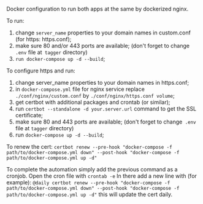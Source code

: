 Docker configuration to run both apps at the same by dockerized nginx.

To run:
1. change `server_name` properties to your domain names in custom.conf (for https: https.conf);
2. make sure 80 and/or 443 ports are available;
(don't forget to change `.env` file at` tagger` directory)
3. `run docker-compose up -d --build`;

To configure https and run:
1. change server_name properties to your domain names in https.conf;
2. in `docker-compose.yml` file for nginx service replace `./conf/nginx/custom.conf` by `./conf/nginx/https.conf volume`;
3. get certbot with additional packages and crontab (or similar);
4. run `certbot --standalone -d your.server.url` command to get the SSL certificate;
5. make sure 80 and 443 ports are available;
(don't forget to change` .env` file at `tagger` directory)
6. run `docker-compose up -d --build`;

To renew the cert:
`certbot renew --pre-hook "docker-compose -f path/to/docker-compose.yml down" --post-hook "docker-compose -f path/to/docker-compose.yml up -d"`

To complete the automation simply add the previous command as a cronjob.
Open the cron file with `crontab -e`
In there add a new line with (for example):
`@daily certbot renew --pre-hook "docker-compose -f path/to/docker-compose.yml down" --post-hook "docker-compose -f path/to/docker-compose.yml up -d"`
this will update the cert daily.

